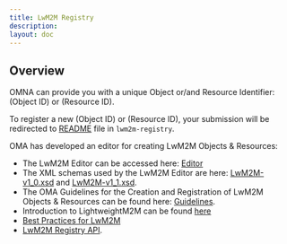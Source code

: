 ```yaml
---
title: LwM2M Registry
description:
layout: doc
---
```


## Overview
OMNA can provide you with a unique Object or/and Resource Identifier: (Object ID) or (Resource ID).

To register a new (Object ID) or (Resource ID), your submission will be redirected to <a href="https://github.com/OpenMobileAlliance/lwm2m-registry/blob/prod/README.md" target="_blank">README</a> file in `lwm2m-registry`.

OMA has developed an editor for creating LwM2M Objects & Resources:

- The LwM2M Editor can be accessed here: <a href="https://devtoolkit.openmobilealliance.org/OEditor/" target="_blank">Editor</a>
- The XML schemas used by the LwM2M Editor are here: <a href="https://raw.githubusercontent.com/OpenMobileAlliance/lwm2m-registry/prod/LWM2M.xsd" target="_blank">LwM2M-v1_0.xsd</a> and <a href="https://raw.githubusercontent.com/OpenMobileAlliance/lwm2m-registry/prod/LWM2M-v1_1.xsd" target="_blank">LwM2M-v1_1.xsd</a>.
- The OMA Guidelines for the Creation and Registration of LwM2M Objects & Resources can be found here: <a href="https://www.openmobilealliance.org/documents/whitepapers/OMA-WP-State-of-the-LwM2M-Standard-20200114-C.pdf" target="_blank">Guidelines</a>.
- Introduction to LightweightM2M can be found <a href="/lwm2m/whatis" target="_blank">here</a>
- <a href="/lwm2m/resources#lwm2m-best-practices" target="_blank">Best Practices for LwM2M</a>
- <a href="/tools/lwm2m-api-registry" target="_blank">LwM2M Registry API</a>.
